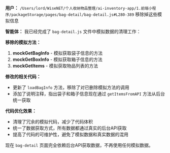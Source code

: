 **用户：**
`/Users/lord/WiseNET/个人收纳物品整理/ai-inventory-app/1.前端小程序/packageStorage/pages/bag-detail/bag-detail.js#L280-389` 移除掉这些模拟信息

**智能体：**
我已经完成了 `bag-detail.js` 文件中模拟数据的清理工作：

**移除的模拟方法：**
1. **mockGetBagInfo** - 模拟获取袋子信息的方法
2. **mockGetBoxInfo** - 模拟获取箱子信息的方法  
3. **mockGetItems** - 模拟获取物品列表的方法

**修改的相关代码：**
- 更新了 `loadBagInfo` 方法，移除了对已删除模拟方法的调用
- 添加了说明注释，指出袋子和箱子信息现在通过 `getItemsFromAPI` 方法从后台统一获取

**代码优化效果：**
- 清理了冗余的模拟代码，减少了代码体积
- 统一了数据获取方式，所有数据都通过真实的后台API获取
- 提高了代码的可维护性，避免了模拟数据和真实数据的混用

现在 `bag-detail` 页面完全依赖后台API获取数据，不再使用任何模拟数据。